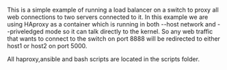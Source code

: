 This is a simple example of running a load balancer on a switch to proxy all web connections to two servers connected to it.  In this example we are using HAproxy as a container which is running in both --host network and --priveledged mode so it can talk directly to the kernel.  So any web traffic that wants to connect to the switch on port 8888 will be redirected to either host1 or host2 on port 5000.

All haproxy,ansible and bash scripts are located in the scripts folder. 

